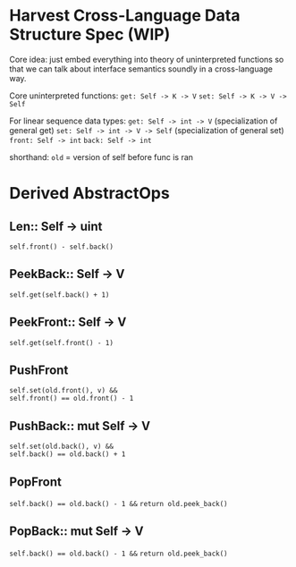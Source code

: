 # Harvest Cross-Language Data Structure Spec (WIP)


Core idea: just embed everything into theory of uninterpreted functions so that we can talk about interface semantics soundly in a cross-language way.



Core uninterpreted functions:
`get: Self -> K -> V`
`set: Self -> K -> V -> Self`

For linear sequence data types:
`get: Self -> int -> V` (specialization of general get)
`set: Self -> int -> V -> Self` (specialization of general set)
`front: Self -> int`
`back: Self -> int` 


shorthand: `old` = version of self before func is ran

# Derived AbstractOps

## Len:: Self -> uint
`self.front() - self.back()`

## PeekBack:: Self -> V
`self.get(self.back() + 1)`

## PeekFront:: Self -> V
`self.get(self.front() - 1)`


## PushFront
`self.set(old.front(), v) &&`  
`self.front() == old.front() - 1`

 
## PushBack:: mut Self -> V  
`self.set(old.back(), v) &&`  
`self.back() == old.back() + 1`

## PopFront
`self.back() == old.back() - 1 &&`
`return old.peek_back()`

## PopBack:: mut Self -> V
`self.back() == old.back() - 1 &&`
`return old.peek_back()`
